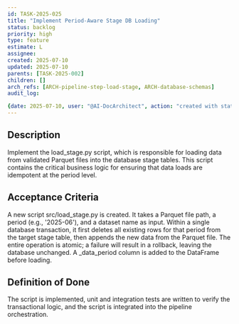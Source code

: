 ```yaml
---
id: TASK-2025-025
title: "Implement Period-Aware Stage DB Loading"
status: backlog
priority: high
type: feature
estimate: L
assignee:
created: 2025-07-10
updated: 2025-07-10
parents: [TASK-2025-002]
children: []
arch_refs: [ARCH-pipeline-step-load-stage, ARCH-database-schemas]
audit_log:

{date: 2025-07-10, user: "@AI-DocArchitect", action: "created with status done"}
---
```

## Description
Implement the load_stage.py script, which is responsible for loading data from validated Parquet files into the database stage tables. This script contains the critical business logic for ensuring that data loads are idempotent at the period level.

## Acceptance Criteria
A new script src/load_stage.py is created. It takes a Parquet file path, a period (e.g., '2025-06'), and a dataset name as input. Within a single database transaction, it first deletes all existing rows for that period from the target stage table, then appends the new data from the Parquet file. The entire operation is atomic; a failure will result in a rollback, leaving the database unchanged. A _data_period column is added to the DataFrame before loading.

## Definition of Done
The script is implemented, unit and integration tests are written to verify the transactional logic, and the script is integrated into the pipeline orchestration. 